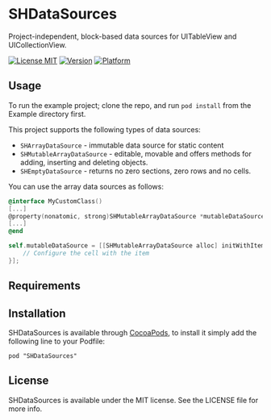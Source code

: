 # SHDataSources

Project-independent, block-based data sources for UITableView and UICollectionView.

[![License MIT](https://go-shields.herokuapp.com/license-MIT-blue.png)](http://cocoadocs.org/docsets/SHDataSources)
[![Version](http://cocoapod-badges.herokuapp.com/v/SHDataSources/badge.png)](http://cocoadocs.org/docsets/SHDataSources)
[![Platform](http://cocoapod-badges.herokuapp.com/p/SHDataSources/badge.png)](http://cocoadocs.org/docsets/SHDataSources)

## Usage

To run the example project; clone the repo, and run `pod install` from the Example directory first.

This project supports the following types of data sources:

* `SHArrayDataSource` - immutable data source for static content
* `SHMutableArrayDataSource` - editable, movable and offers methods for adding, inserting and deleting objects.
* `SHEmptyDataSource` - returns no zero sections, zero rows and no cells. 

You can use the array data sources as follows:

``` objective-c
@interface MyCustomClass()
[...]
@property(nonatomic, strong)SHMutableArrayDataSource *mutableDataSource;
[...]
@end

self.mutableDataSource = [[SHMutableArrayDataSource alloc] initWithItems:itemList cellIdentifier:@"CELL_ID" configureCellWithItemBlock:^(MyCustomCellObject *cell, MyCustomItemObject *item) {
    // Configure the cell with the item
}];
```

## Requirements

## Installation

SHDataSources is available through [CocoaPods](http://cocoapods.org), to install
it simply add the following line to your Podfile:

    pod "SHDataSources"

## License

SHDataSources is available under the MIT license. See the LICENSE file for more info.

